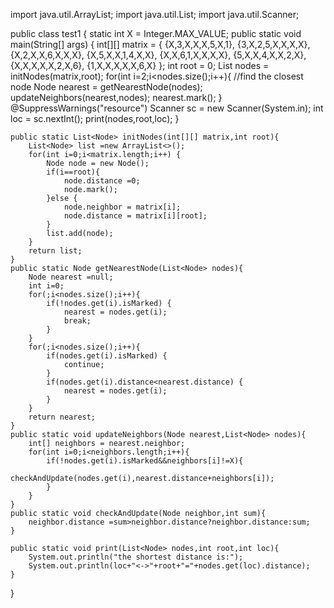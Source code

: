 import java.util.ArrayList;
import java.util.List;
import java.util.Scanner;

public class test1 {
	static int X = Integer.MAX_VALUE;
    public static void main(String[] args) {
        int[][] matrix = {
                {X,3,X,X,X,5,X,1},
                {3,X,2,5,X,X,X,X},
                {X,2,X,X,6,X,X,X},
                {X,5,X,X,1,4,X,X},
                {X,X,6,1,X,X,X,X},
                {5,X,X,4,X,X,2,X},
                {X,X,X,X,X,2,X,6},
                {1,X,X,X,X,X,6,X}
        };
        int root = 0;
        List<Node> nodes = initNodes(matrix,root);
        for(int i=2;i<nodes.size();i++){
            //find the closest node
            Node nearest = getNearestNode(nodes);
            updateNeighbors(nearest,nodes);
            nearest.mark();
        }
        @SuppressWarnings("resource")
		Scanner sc = new Scanner(System.in);
        int loc = sc.nextInt();
        print(nodes,root,loc);
    }
    

    public static List<Node> initNodes(int[][] matrix,int root){
        List<Node> list =new ArrayList<>();
        for(int i=0;i<matrix.length;i++) {
            Node node = new Node();
            if(i==root){
                node.distance =0;
                node.mark();
            }else {
                node.neighbor = matrix[i];
                node.distance = matrix[i][root];
            }
            list.add(node);
        }
        return list;
    }
    public static Node getNearestNode(List<Node> nodes){
        Node nearest =null;
        int i=0;
        for(;i<nodes.size();i++){
            if(!nodes.get(i).isMarked) {
                nearest = nodes.get(i);
                break;
            }
        }
        for(;i<nodes.size();i++){
            if(nodes.get(i).isMarked) {
                continue;
            }
            if(nodes.get(i).distance<nearest.distance) {
                nearest = nodes.get(i);
            }
        }
        return nearest;
    }
    public static void updateNeighbors(Node nearest,List<Node> nodes){
        int[] neighbors = nearest.neighbor;
        for(int i=0;i<neighbors.length;i++){
            if(!nodes.get(i).isMarked&&neighbors[i]!=X){
                checkAndUpdate(nodes.get(i),nearest.distance+neighbors[i]);
            }
        }
    }
    public static void checkAndUpdate(Node neighbor,int sum){
        neighbor.distance =sum>neighbor.distance?neighbor.distance:sum;
    }
    
    public static void print(List<Node> nodes,int root,int loc){
        System.out.println("the shortest distance is:");
        System.out.println(loc+"<->"+root+"="+nodes.get(loc).distance);
    }
}